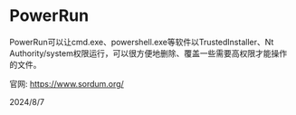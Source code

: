 # PowerRun

PowerRun可以让cmd.exe、powershell.exe等软件以TrustedInstaller、Nt Authority/system权限运行，可以很方便地删除、覆盖一些需要高权限才能操作的文件。

官网: https://www.sordum.org/  


2024/8/7  
